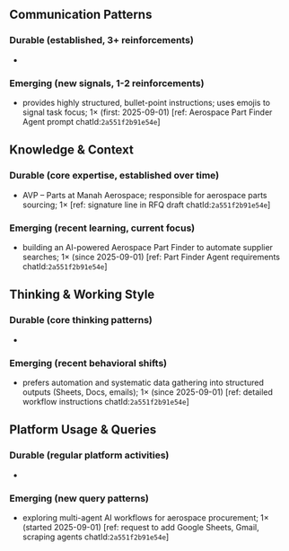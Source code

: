 ## Communication Patterns
### Durable (established, 3+ reinforcements)
- 

### Emerging (new signals, 1-2 reinforcements)
- provides highly structured, bullet-point instructions; uses emojis to signal task focus; 1× (first: 2025-09-01) [ref: Aerospace Part Finder Agent prompt chatId:`2a551f2b91e54e`]

## Knowledge & Context
### Durable (core expertise, established over time)
- AVP – Parts at Manah Aerospace; responsible for aerospace parts sourcing; 1× [ref: signature line in RFQ draft chatId:`2a551f2b91e54e`]

### Emerging (recent learning, current focus)  
- building an AI-powered Aerospace Part Finder to automate supplier searches; 1× (since 2025-09-01) [ref: Part Finder Agent requirements chatId:`2a551f2b91e54e`]

## Thinking & Working Style
### Durable (core thinking patterns)
- 

### Emerging (recent behavioral shifts)
- prefers automation and systematic data gathering into structured outputs (Sheets, Docs, emails); 1× (since 2025-09-01) [ref: detailed workflow instructions chatId:`2a551f2b91e54e`]

## Platform Usage & Queries
### Durable (regular platform activities)
- 

### Emerging (new query patterns)
- exploring multi-agent AI workflows for aerospace procurement; 1× (started 2025-09-01) [ref: request to add Google Sheets, Gmail, scraping agents chatId:`2a551f2b91e54e`]